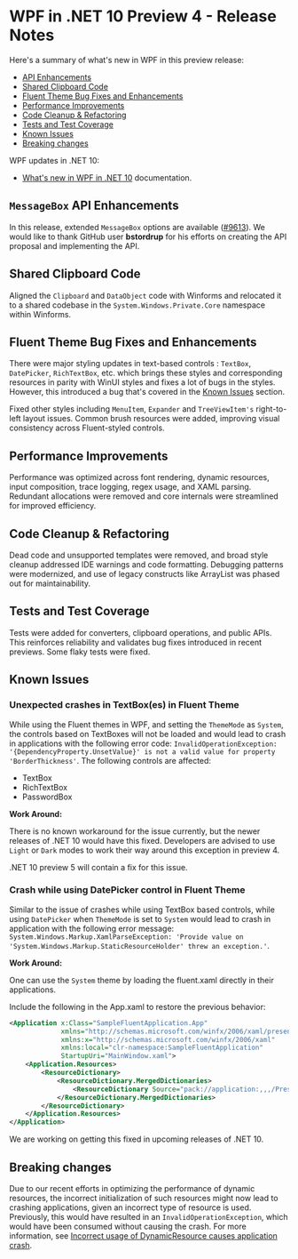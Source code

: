 # WPF in .NET 10 Preview 4 - Release Notes

Here's a summary of what's new in WPF in this preview release:

- [API Enhancements](#messagebox-api-enhancements)
- [Shared Clipboard Code](#shared-clipboard-code)
- [Fluent Theme Bug Fixes and Enhancements](#fluent-theme-bug-fixes-and-enhancements)
- [Performance Improvements](#performance-improvements)
- [Code Cleanup & Refactoring](#code-cleanup--refactoring)
- [Tests and Test Coverage](#tests-and-test-coverage)
- [Known Issues](#known-issues)
- [Breaking changes](#breaking-changes)

WPF updates in .NET 10:

- [What's new in WPF in .NET 10](https://learn.microsoft.com/dotnet/desktop/wpf/whats-new/net100) documentation.

## `MessageBox` API Enhancements

In this release, extended `MessageBox` options are available ([#9613](https://github.com/dotnet/wpf/issues/9613)). We would like to thank GitHub user **bstordrup** for his efforts on creating the API proposal and implementing the API.

## Shared Clipboard Code

Aligned the `Clipboard` and `DataObject` code with Winforms and relocated it to a shared codebase in the `System.Windows.Private.Core` namespace within Winforms.

## Fluent Theme Bug Fixes and Enhancements

There were major styling updates in text-based controls : `TextBox`, `DatePicker`, `RichTextBox`, etc. which brings these styles and corresponding resources in parity with WinUI styles and fixes a lot of bugs in the styles. However, this introduced a bug that's covered in the [Known Issues](#known-issues) section.

Fixed other styles including `MenuItem`, `Expander` and `TreeViewItem's` right-to-left layout issues. Common brush resources were added, improving visual consistency across Fluent-styled controls.

## Performance Improvements

Performance was optimized across font rendering, dynamic resources, input composition, trace logging, regex usage, and XAML parsing. Redundant allocations were removed and core internals were streamlined for improved efficiency.

## Code Cleanup & Refactoring

Dead code and unsupported templates were removed, and broad style cleanup addressed IDE warnings and code formatting. Debugging patterns were modernized, and use of legacy constructs like ArrayList was phased out for maintainability.

## Tests and Test Coverage

Tests were added for converters, clipboard operations, and public APIs. This reinforces reliability and validates bug fixes introduced in recent previews. Some flaky tests were fixed.

## Known Issues

### Unexpected crashes in TextBox(es) in Fluent Theme

While using the Fluent themes in WPF, and setting the `ThemeMode` as `System`, the controls based on TextBoxes will not be loaded and would lead to crash in applications with the following error code: `InvalidOperationException: '{DependencyProperty.UnsetValue}' is not a valid value for property 'BorderThickness'`. The following controls are affected:

- TextBox
- RichTextBox
- PasswordBox

**Work Around:**

There is no known workaround for the issue currently, but the newer releases of .NET 10 would have this fixed. Developers are advised to use `Light` or `Dark` modes to work their way around this exception in preview 4.

.NET 10 preview 5 will contain a fix for this issue.

### Crash while using DatePicker control in Fluent Theme

Similar to the issue of crashes while using TextBox based controls, while using `DatePicker` when `ThemeMode` is set to `System` would lead to crash in application with the following error message: `System.Windows.Markup.XamlParseException: 'Provide value on 'System.Windows.Markup.StaticResourceHolder' threw an exception.'`.

**Work Around:**

One can use the `System` theme by loading the fluent.xaml directly in their applications.

Include the following in the App.xaml to restore the previous behavior:

```xml
<Application x:Class="SampleFluentApplication.App"
             xmlns="http://schemas.microsoft.com/winfx/2006/xaml/presentation"
             xmlns:x="http://schemas.microsoft.com/winfx/2006/xaml"
             xmlns:local="clr-namespace:SampleFluentApplication"
             StartupUri="MainWindow.xaml">
    <Application.Resources>
        <ResourceDictionary>
            <ResourceDictionary.MergedDictionaries>
                <ResourceDictionary Source="pack://application:,,,/PresentationFramework.Fluent;component/Themes/Fluent.xaml" />
            </ResourceDictionary.MergedDictionaries>
        </ResourceDictionary>
    </Application.Resources>
</Application>
```

We are working on getting this fixed in upcoming releases of .NET 10.

## Breaking changes

Due to our recent efforts in optimizing the performance of dynamic resources, the incorrect initialization of such resources might now lead to crashing applications, given an incorrect type of resource is used. Previously, this would have resulted in an `InvalidOperationException`, which would have been consumed without causing the crash. For more information, see [Incorrect usage of DynamicResource causes application crash](/dotnet/core/compatibility/wpf/10.0/dynamicresource-crash).
